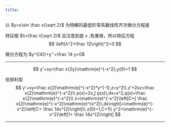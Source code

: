```yaml
---
title:
---
```


以 $y=x\sin \frac x{\sqrt 2}$ 为特解的最低阶常系数线性齐次微分方程是

特征根 $λ=\frac i{\sqrt 2}$
且注意到是 $x$ ,有重根，所以特征方程
$$
\left(λ^2+\frac 12\right)^2=0
$$

微分方程为 $y^{(4)}+y''+\frac 14 y=0$

---

$$
y'+xy=\frac x{2y}\mathrm{e}^{-x^2},y(0)=1
$$

伯努利型
$$
y'+xy=\frac x{2}\mathrm{e}^{-x^2}*y^{-1},z=y^2\\
z'+2xz=\frac x{2}\mathrm{e}^{-x^2}\\
p(x)=2x,∫ p(x)\,dx=x^2,q(x)=\frac x{2}\mathrm{e}^{-x^2}\\
z=\mathrm{e}^{-x^2}\left[C+∫ \frac x{2}\mathrm{e}^{-x^2}\mathrm{e}^{x^2}\,dx\right]=\mathrm{e}^{-x^2}\left[C+ \frac 14x^{2}\right]\\
z(0)=1,C=1\\
y^2=\mathrm{e}^{-x^2}\left[1+ \frac 14x^{2}\right]
$$

---

